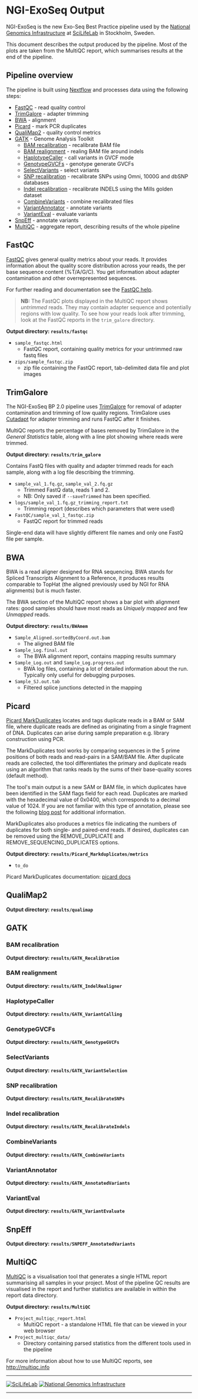 # NGI-ExoSeq Output

NGI-ExoSeq is the new Exo-Seq Best Practice pipeline used by the [National Genomics Infrastructure](https://ngisweden.scilifelab.se/) at [SciLifeLab](https://www.scilifelab.se/platforms/ngi/) in Stockholm, Sweden.

This document describes the output produced by the pipeline. Most of the plots are taken from the MultiQC report, which summarises results at the end of the pipeline.

## Pipeline overview
The pipeline is built using [Nextflow](https://www.nextflow.io/)
and processes data using the following steps:

* [FastQC](#fastqc) - read quality control
* [TrimGalore](#trimgalore) - adapter trimming
* [BWA](#bwa) - alignment
* [Picard](#picard) - mark PCR duplicates
* [QualiMap2](#qualimap2) - quality control metrics
* [GATK](#gatk) - Genome Analysis Toolkit
	- [BAM recalibration](#bam-recalibration) - recalibrate BAM file
	- [BAM realignment](#bam-realignment) - realing BAM file around indels
	- [HaplotypeCaller](#haplotypecaller) - call variants in GVCF mode
	- [GenotypeGVCFs](#genotypegvcfs) - genotype generate GVCFs
	- [SelectVariants](#selectvariants) - select variants
	- [SNP recalibration](#snp-recalibration) - recalibrate SNPs using Omni, 1000G and dbSNP databases 
	- [Indel recalibration](#indel-recalibration) - recalibrate INDELS using the Mills golden dataset
	- [CombineVariants](#combinevariants) - combine recalibrated files
	- [VariantAnnotator](#variantannotator) - annotate variants
	- [VariantEval](#varianteval) - evaluate variants
* [SnpEff](#snpeff) - annotate variants
* [MultiQC](#multiqc) - aggregate report, describing results of the whole pipeline

## FastQC
[FastQC](http://www.bioinformatics.babraham.ac.uk/projects/fastqc/) gives general quality metrics about your reads. It provides information about the quality score distribution across your reads, the per base sequence content (%T/A/G/C). You get information about adapter contamination and other overrepresented sequences.

For further reading and documentation see the [FastQC help](http://www.bioinformatics.babraham.ac.uk/projects/fastqc/Help/).

> **NB:** The FastQC plots displayed in the MultiQC report shows _untrimmed_ reads. They may contain adapter sequence and potentially regions with low quality. To see how your reads look after trimming, look at the FastQC reports in the `trim_galore` directory.

**Output directory: `results/fastqc`**

* `sample_fastqc.html`
  * FastQC report, containing quality metrics for your untrimmed raw fastq files
* `zips/sample_fastqc.zip`
  * zip file containing the FastQC report, tab-delimited data file and plot images

## TrimGalore
The NGI-ExoSeq BP 2.0 pipeline uses [TrimGalore](http://www.bioinformatics.babraham.ac.uk/projects/trim_galore/) for removal of adapter contamination and trimming of low quality regions. TrimGalore uses [Cutadapt](https://github.com/marcelm/cutadapt) for adapter trimming and runs FastQC after it finishes.

MultiQC reports the percentage of bases removed by TrimGalore in the _General Statistics_ table, along with a line plot showing where reads were trimmed.

**Output directory: `results/trim_galore`**

Contains FastQ files with quality and adapter trimmed reads for each sample, along with a log file describing the trimming.

* `sample_val_1.fq.gz`, `sample_val_2.fq.gz`
  * Trimmed FastQ data, reads 1 and 2.
  * NB: Only saved if `--saveTrimmed` has been specified.
* `logs/sample_val_1.fq.gz_trimming_report.txt`
  * Trimming report (describes which parameters that were used)
* `FastQC/sample_val_1_fastqc.zip`
  * FastQC report for trimmed reads

Single-end data will have slightly different file names and only one FastQ file per sample.

## BWA
<!-- to do-->

BWA is a read aligner designed for RNA sequencing.  BWA stands for Spliced Transcripts Alignment to a Reference, it produces results comparable to TopHat (the aligned previously used by NGI for RNA alignments) but is much faster.

The BWA section of the MultiQC report shows a bar plot with alignment rates: good samples should have most reads as _Uniquely mapped_ and few _Unmapped_ reads.

**Output directory: `results/BWAmem`**

* `Sample_Aligned.sortedByCoord.out.bam`
  * The aligned BAM file
* `Sample_Log.final.out`
  * The BWA alignment report, contains mapping results summary
* `Sample_Log.out` and `Sample_Log.progress.out`
  * BWA log files, containing a lot of detailed information about the run. Typically only useful for debugging purposes.
* `Sample_SJ.out.tab`
  * Filtered splice junctions detected in the mapping


## Picard
[Picard MarkDuplicates](http://broadinstitute.github.io/picard/command-line-overview.html#MarkDuplicates) locates and tags duplicate reads in a BAM or SAM file, where duplicate reads are defined as originating from a single fragment of DNA. Duplicates can arise during sample preparation e.g. library construction using PCR.

The MarkDuplicates tool works by comparing sequences in the 5 prime positions of both reads and read-pairs in a SAM/BAM file. After duplicate reads are collected, the tool differentiates the primary and duplicate reads using an algorithm that ranks reads by the sums of their base-quality scores (default method).

The tool's main output is a new SAM or BAM file, in which duplicates have been identified in the SAM flags field for each read. Duplicates are marked with the hexadecimal value of 0x0400, which corresponds to a decimal value of 1024. If you are not familiar with this type of annotation, please see the following [blog post](https://software.broadinstitute.org/gatk/blog?id=7019) for additional information.

MarkDuplicates also produces a metrics file indicating the numbers of duplicates for both single- and paired-end reads. If desired, duplicates can be removed using the REMOVE_DUPLICATE and REMOVE_SEQUENCING_DUPLICATES options.

**Output directory: `results/Picard_Markduplicates/metrics`**

* `to_do`

Picard MarkDuplicates documentation: [picard docs](http://broadinstitute.github.io/picard/command-line-overview.html#MarkDuplicates)

<!-- to do -->

## QualiMap2

**Output directory: `results/qualimap`**

## GATK

### BAM recalibration

**Output directory: `results/GATK_Recalibration`**

### BAM realignment

**Output directory: `results/GATK_IndelRealigner`**

### HaplotypeCaller

**Output directory: `results/GATK_VariantCalling`**

### GenotypeGVCFs

**Output directory: `results/GATK_GenotypeGVCFs`**

### SelectVariants

**Output directory: `results/GATK_VariantSelection`**

### SNP recalibration

**Output directory: `results/GATK_RecalibrateSNPs`**

### Indel recalibration

**Output directory: `results/GATK_RecalibrateIndels`**

### CombineVariants

**Output directory: `results/GATK_CombineVariants`**

### VariantAnnotator

**Output directory: `results/GATK_AnnotatedVariants`**

### VariantEval

**Output directory: `results/GATK_VariantEvaluate`**

## SnpEff

**Output directory: `results/SNPEFF_AnnotatedVariants`**

<!-- to do -->

## MultiQC
[MultiQC](http://multiqc.info) is a visualisation tool that generates a single HTML report summarising all samples in your project. Most of the pipeline QC results are visualised in the report and further statistics are available in within the report data directory.

**Output directory: `results/MultiQC`**

* `Project_multiqc_report.html`
  * MultiQC report - a standalone HTML file that can be viewed in your web browser
* `Project_multiqc_data/`
  * Directory containing parsed statistics from the different tools used in the pipeline

For more information about how to use MultiQC reports, see http://multiqc.info

---

[![SciLifeLab](images/SciLifeLab_logo.png)](http://www.scilifelab.se/)
[![National Genomics Infrastructure](images/NGI_logo.png)](https://ngisweden.scilifelab.se/)

---
